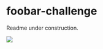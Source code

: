 # foobar-challenge

Readme under construction.

![](https://memegenerator.net/img/images/15251543.jpg)
